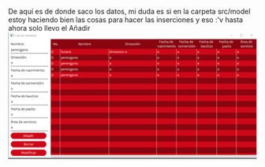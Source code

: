 De aquí es de donde saco los datos, mi duda es si en la carpeta src/model estoy haciendo bien las cosas para hacer las inserciones y eso :'v hasta ahora solo llevo el Añadir
![](/example.png)
